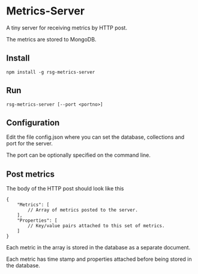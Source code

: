 # Metrics-Server

A tiny server for receiving metrics by HTTP post.

The metrics are stored to MongoDB.

## Install

	npm install -g rsg-metrics-server

## Run

	rsg-metrics-server [--port <portno>]


## Configuration

Edit the file config.json where you can set the database, collections and port for the server.

The port can be optionally specified on the command line.


## Post metrics

The body of the HTTP post should look like this

	{
		"Metrics": [
			// Array of metrics posted to the server.
		],
		"Properties": [
			// Key/value pairs attached to this set of metrics. 
		]
	} 

Each metric in the array is stored in the database as a separate document.

Each metric has time stamp and properties attached before being stored in the database.